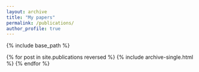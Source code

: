 ```yaml
---
layout: archive
title: "My papers"
permalink: /publications/
author_profile: true
---
```


{% include base_path %}

{% for post in site.publications reversed %}
  {% include archive-single.html %}
{% endfor %}

